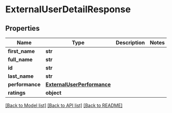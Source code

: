 # ExternalUserDetailResponse

## Properties
Name | Type | Description | Notes
------------ | ------------- | ------------- | -------------
**first_name** | **str** |  | 
**full_name** | **str** |  | 
**id** | **str** |  | 
**last_name** | **str** |  | 
**performance** | [**ExternalUserPerformance**](ExternalUserPerformance.md) |  | 
**ratings** | **object** |  | 

[[Back to Model list]](../README.md#documentation-for-models) [[Back to API list]](../README.md#documentation-for-api-endpoints) [[Back to README]](../README.md)

